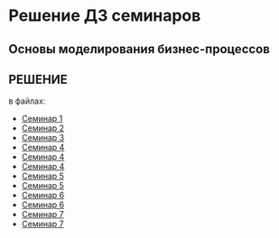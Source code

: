 ﻿# Решение ДЗ семинаров
## Основы моделирования бизнес-процессов


## РЕШЕНИЕ

в файлах:

- [Семинар 1](./seminar1.md)
- [Семинар 2](./seminar2.md)
- [Семинар 3](./decomposition_SC.xlsx)
- [Семинар 4](./seminar4.xlsx)
- [Семинар 4](./seminar4.pdf)
- [Семинар 4](./seminar4.drawio)
- [Семинар 5](./seminar5.pdf)
- [Семинар 5](./seminar5.drawio)
- [Семинар 6](./seminar6.pdf)
- [Семинар 6](./seminar6.drawio)
- [Семинар 7](./seminar7.md)
- [Семинар 7](./seminar7.xlsx)
